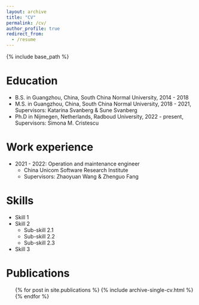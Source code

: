 ```yaml
---
layout: archive
title: "CV"
permalink: /cv/
author_profile: true
redirect_from:
  - /resume
---
```


{% include base_path %}

Education
======
* B.S. in Guangzhou, China, South China Normal University, 2014 - 2018
* M.S. in Guangzhou, China, South China Normal University, 2018 - 2021, Supervisors: Katarina Svanberg & Sune Svanberg
* Ph.D in Nijmegen, Netherlands, Radboud University, 2022 - present, Supervisors: Simona M. Cristescu

Work experience
======
* 2021 - 2022: Operation and maintenance engineer
  * China Unicom Software Research Institute
  * Supervisors: Zhaoyuan Wang & Zhenguo Fang
  
Skills
======
* Skill 1
* Skill 2
  * Sub-skill 2.1
  * Sub-skill 2.2
  * Sub-skill 2.3
* Skill 3

Publications
======
  <ul>{% for post in site.publications %}
    {% include archive-single-cv.html %}
  {% endfor %}</ul>
  
